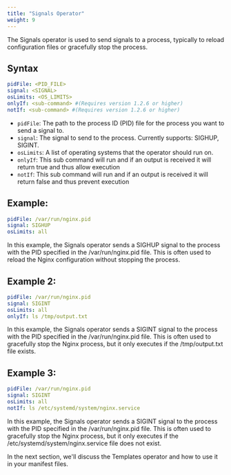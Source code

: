 ```yaml
---
title: "Signals Operator"
weight: 9
---
```

The Signals operator is used to send signals to a process, typically to reload configuration files or gracefully stop the process.

## Syntax

```yaml
pidFile: <PID_FILE>
signal: <SIGNAL>
osLimits: <OS_LIMITS>
onlyIf: <sub-command> #(Requires version 1.2.6 or higher)
notIf: <sub-command> #(Requires version 1.2.6 or higher)
```

* `pidFile`: The path to the process ID (PID) file for the process you want to send a signal to.
* `signal`: The signal to send to the process. Currently supports: SIGHUP, SIGINT.
* `osLimits`: A list of operating systems that the operator should run on.
* `onlyIf`: This sub command will run and if an output is received it will return true and thus allow execution
* `notIf`: This sub command will run and if an output is received it will return false and thus prevent execution

## Example:

```yaml
pidFile: /var/run/nginx.pid
signal: SIGHUP
osLimits: all
```

In this example, the Signals operator sends a SIGHUP signal to the process with the PID specified in the /var/run/nginx.pid file. This is often used to reload the Nginx configuration without stopping the process.

## Example 2:

```yaml
pidFile: /var/run/nginx.pid
signal: SIGINT
osLimits: all
onlyIf: ls /tmp/output.txt
```

In this example, the Signals operator sends a SIGINT signal to the process with the PID specified in the /var/run/nginx.pid file. This is often used to gracefully stop the Nginx process, but it only executes if the /tmp/output.txt file exists.

## Example 3:

```yaml
pidFile: /var/run/nginx.pid
signal: SIGINT
osLimits: all
notIf: ls /etc/systemd/system/nginx.service
```

In this example, the Signals operator sends a SIGINT signal to the process with the PID specified in the /var/run/nginx.pid file. This is often used to gracefully stop the Nginx process, but it only executes if the /etc/systemd/system/nginx.service file does not exist.

In the next section, we'll discuss the Templates operator and how to use it in your manifest files.